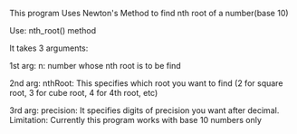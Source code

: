 This program Uses Newton's Method to find nth root of a number(base 10)

Use: nth_root() method

It takes 3 arguments:

1st arg: n: number whose nth root is to be find

2nd arg: nthRoot: This specifies which root you want to find (2 for square root, 3 for cube root, 4 for 4th root, etc)

3rd arg: precision: It specifies digits of precision you want after decimal.
Limitation: Currently this program works with base 10 numbers only
